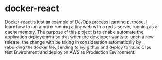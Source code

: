 # docker-react
Docker-react is just an example of DevOps process learning purpose.
I learn how to run a nginx running a tiny web with a redis-server, running as a cache memory.
The purpose of this project is to enable automate the application deployement so that when the developer 
wants to lunch a new release, the change with be taking in consideration automatically by rebuilding the docker file, sending 
to my github and deploy to travis CI as test Environment and deploy on AWS as Production Environment.

